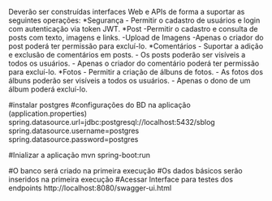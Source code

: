 Deverão ser construídas interfaces Web e APIs de forma a suportar as seguintes
operações:
*Segurança
    - Permitir o cadastro de usuários e login com autenticação via token JWT.
*Post
    -Permitir o cadastro e consulta de posts com texto, imagens e links.
    -Upload de Imagens
    -Apenas o criador do post poderá ter permissão para excluí-lo.
*Comentários
    - Suportar a adição e exclusão de comentários em posts. 
    - Os posts poderão ser visíveis a todos os usuários. 
    - Apenas o criador do comentário poderá ter permissão para excluí-lo.
*Fotos
    - Permitir a criação de álbuns de fotos. 
    - As fotos dos álbuns poderão ser visíveis a todos os usuários. 
    - Apenas o dono de um álbum poderá excluí-lo.

#instalar postgres
#configurações do BD na aplicação (application.properties)
spring.datasource.url=jdbc:postgresql://localhost:5432/sblog
spring.datasource.username=postgres
spring.datasource.password=postgres

#Inializar a aplicação
mvn spring-boot:run


#O banco será criado na primeira execução
#Os dados básicos serão inseridos na primeira execução
#Acessar Interface para testes dos endpoints
http://localhost:8080/swagger-ui.html
